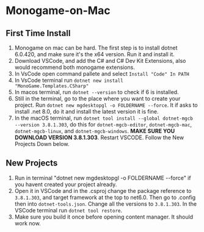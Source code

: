 # Monogame-on-Mac

## First Time Install

1. Monogame on mac can be hard. The first step is to install dotnet 6.0.420, and make sure it's the x64 version. Run it and install it.
2. Download VSCode, and add the C# and C# Dev Kit Extensions, also would recommend both monogame extensions.
3. In VsCode open command pallete and select `Install "Code" In PATH`
4. In VsCode terminal run `dotnet new install "MonoGame.Templates.CSharp"`
5. In macos terminal, run `dotnet --version` to check if 6 is installed.
6. Still in the terminal, go to the place where you want to create your project. Run `dotnet new mgdesktopgl -o FOLDERNAME --force`. It if asks to install .net 8.0, do it and install the latest version it is fine.
7. In the macOS terminal, run `dotnet tool install --global dotnet-mgcb --version 3.8.1.303`, do this for `dotnet-mgcb-editor`, `dotnet-mgcb-mac`, `dotnet-mgcb-linux`, and `dotnet-mgcb-windows`. **MAKE SURE YOU DOWNLOAD VERSION 3.8.1.303**. Restart VSCODE. Follow the New Projects Down below.

## New Projects

1. Run in terminal "dotnet new mgdesktopgl -o FOLDERNAME --force" if you havent created your project already.
2. Open it in VSCode and in the .csproj change the package reference to `3.8.1.303`, and target framework at the top to net6.0. Then go to .config then into `dotnet-tools.json`. Change all the versions to `3.8.1.303`. In the VSCode terminal run `dotnet tool restore`.
3. Make sure you build it once before opening content manager. It should work now.

